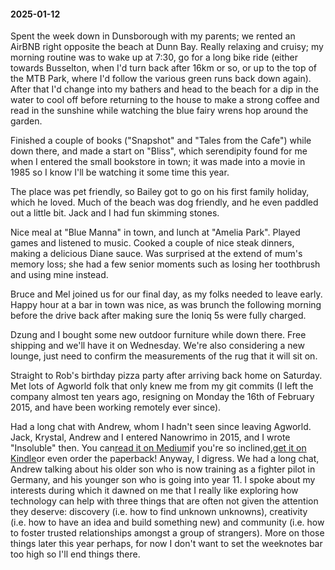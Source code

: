 #### 2025-01-12

Spent the week down in Dunsborough with my parents; we rented an AirBNB right opposite the beach at Dunn Bay. Really relaxing and cruisy; my morning routine was to wake up at 7:30, go for a long bike ride (either towards Busselton, when I'd turn back after 16km or so, or up to the top of the MTB Park, where I'd follow the various green runs back down again). After that I'd change into my bathers and head to the beach for a dip in the water to cool off before returning to the house to make a strong coffee and read in the sunshine while watching the blue fairy wrens hop around the garden.

Finished a couple of books ("Snapshot" and "Tales from the Cafe") while down there, and made a start on "Bliss", which serendipity found for me when I entered the small bookstore in town; it was made into a movie in 1985 so I know I'll be watching it some time this year.

The place was pet friendly, so Bailey got to go on his first family holiday, which he loved. Much of the beach was dog friendly, and he even paddled out a little bit. Jack and I had fun skimming stones.

Nice meal at "Blue Manna" in town, and lunch at "Amelia Park". Played games and listened to music. Cooked a couple of nice steak dinners, making a delicious Diane sauce. Was surprised at the extend of mum's memory loss; she had a few senior moments such as losing her toothbrush and using mine instead.

Bruce and Mel joined us for our final day, as my folks needed to leave early. Happy hour at a bar in town was nice, as was brunch the following morning before the drive back after making sure the Ioniq 5s were fully charged.

Dzung and I bought some new outdoor furniture while down there. Free shipping and we'll have it on Wednesday. We're also considering a new lounge, just need to confirm the measurements of the rug that it will sit on.

Straight to Rob's birthday pizza party after arriving back home on Saturday. Met lots of Agworld folk that only knew me from my git commits (I left the company almost ten years ago, resigning on Monday the 16th of February 2015, and have been working remotely ever since).

Had a long chat with Andrew, whom I hadn't seen since leaving Agworld. Jack, Krystal, Andrew and I entered Nanowrimo in 2015, and I wrote "Insoluble" then. You can[read it on Medium](https://medium.com/insoluble-consciousness-explained)if you're so inclined,[get it on Kindle](https://www.amazon.com.au/Insoluble-Consciousness-Explained-Accurate-Historical-ebook/dp/B0C4L3Y154)or even order the paperback! Anyway, I digress. We had a long chat, Andrew talking about his older son who is now training as a fighter pilot in Germany, and his younger son who is going into year 11. I spoke about my interests during which it dawned on me that I really like exploring how technology can help with three things that are often not given the attention they deserve: discovery (i.e. how to find unknown unknowns), creativity (i.e. how to have an idea and build something new) and community (i.e. how to foster trusted relationships amongst a group of strangers). More on those things later this year perhaps, for now I don't want to set the weeknotes bar too high so I'll end things there.